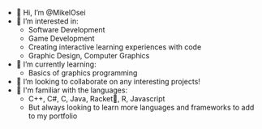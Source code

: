 - 👋 Hi, I’m @MikelOsei
- 👀 I’m interested in:
  -  Software Development
    -  Game Development
  -  Creating interactive learning experiences with code
  -  Graphic Design, Computer Graphics
- 🌱 I’m currently learning:
  - Basics of graphics programming
- 💞️ I’m looking to collaborate on any interesting projects!
- 🧠 I'm familiar with the languages:
  - C++, C#, C, Java, Racket🎾, R, Javascript
  - But always looking to learn more languages and frameworks to add to my portfolio

<!---
MikelOsei/MikelOsei is a ✨ special ✨ repository because its `README.md` (this file) appears on your GitHub profile.
You can click the Preview link to take a look at your changes.
--->
